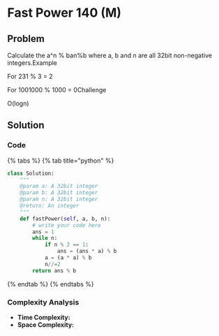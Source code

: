 # Fast Power 140 \(M\)

## Problem

Calculate the a^n \% ba​n​​%b where a, b and n are all 32bit non-negative integers.Example

For 231 % 3 = 2

For 1001000 % 1000 = 0Challenge

O\(logn\)

## Solution 

### Code

{% tabs %}
{% tab title="python" %}
```python
class Solution:
    """
    @param a: A 32bit integer
    @param b: A 32bit integer
    @param n: A 32bit integer
    @return: An integer
    """
    def fastPower(self, a, b, n):
        # write your code here
        ans = 1
        while n:
            if n % 2 == 1:
                ans = (ans * a) % b
            a = (a * a) % b
            n//=2
        return ans % b
```
{% endtab %}
{% endtabs %}

### Complexity Analysis

* **Time Complexity:**
* **Space Complexity:**


